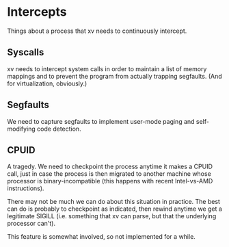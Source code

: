 # Intercepts
Things about a process that xv needs to continuously intercept.

## Syscalls
xv needs to intercept system calls in order to maintain a list of memory
mappings and to prevent the program from actually trapping segfaults. (And for
virtualization, obviously.)

## Segfaults
We need to capture segfaults to implement user-mode paging and self-modifying
code detection.

## CPUID
A tragedy. We need to checkpoint the process anytime it makes a CPUID call,
just in case the process is then migrated to another machine whose processor is
binary-incompatible (this happens with recent Intel-vs-AMD instructions).

There may not be much we can do about this situation in practice. The best can
do is probably to checkpoint as indicated, then rewind anytime we get a
legitimate SIGILL (i.e. something that xv can parse, but that the underlying
processor can't).

This feature is somewhat involved, so not implemented for a while.

